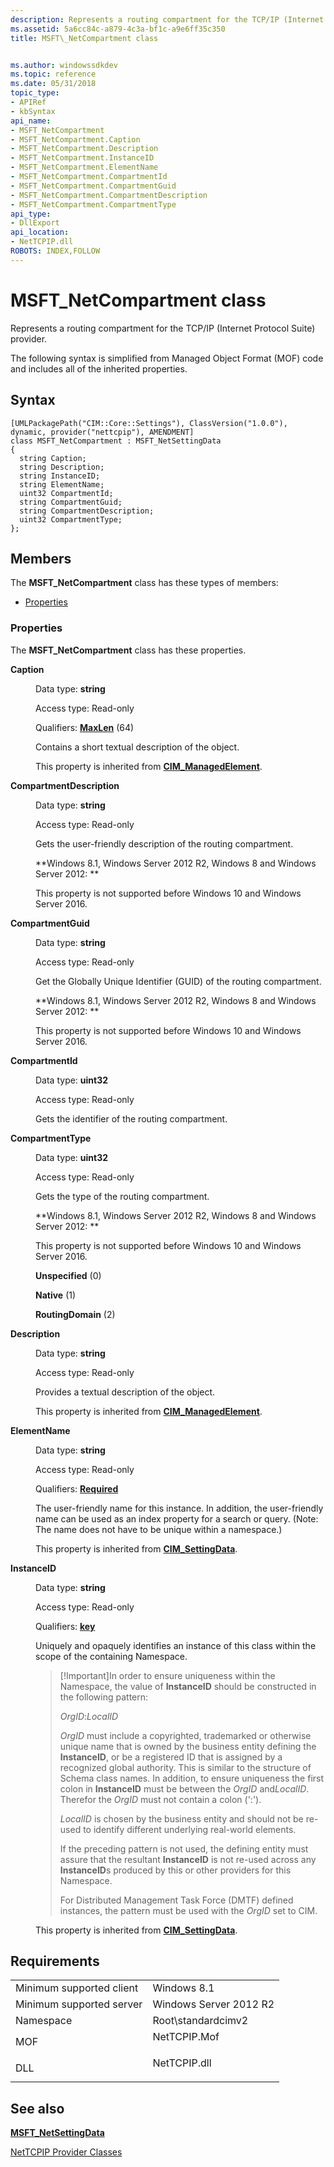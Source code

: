 ```yaml
---
description: Represents a routing compartment for the TCP/IP (Internet Protocol Suite) provider.
ms.assetid: 5a6cc84c-a879-4c3a-bf1c-a9e6ff35c350
title: MSFT\_NetCompartment class


ms.author: windowssdkdev
ms.topic: reference
ms.date: 05/31/2018
topic_type: 
- APIRef
- kbSyntax
api_name: 
- MSFT_NetCompartment
- MSFT_NetCompartment.Caption
- MSFT_NetCompartment.Description
- MSFT_NetCompartment.InstanceID
- MSFT_NetCompartment.ElementName
- MSFT_NetCompartment.CompartmentId
- MSFT_NetCompartment.CompartmentGuid
- MSFT_NetCompartment.CompartmentDescription
- MSFT_NetCompartment.CompartmentType
api_type: 
- DllExport
api_location: 
- NetTCPIP.dll
ROBOTS: INDEX,FOLLOW
---
```


# MSFT\_NetCompartment class

Represents a routing compartment for the TCP/IP (Internet Protocol Suite) provider.

The following syntax is simplified from Managed Object Format (MOF) code and includes all of the inherited properties.

## Syntax

``` syntax
[UMLPackagePath("CIM::Core::Settings"), ClassVersion("1.0.0"), dynamic, provider("nettcpip"), AMENDMENT]
class MSFT_NetCompartment : MSFT_NetSettingData
{
  string Caption;
  string Description;
  string InstanceID;
  string ElementName;
  uint32 CompartmentId;
  string CompartmentGuid;
  string CompartmentDescription;
  uint32 CompartmentType;
};
```

## Members

The **MSFT\_NetCompartment** class has these types of members:

-   [Properties](#properties)

### Properties

The **MSFT\_NetCompartment** class has these properties.

<dl> <dt>

**Caption**
</dt> <dd> <dl> <dt>

Data type: **string**
</dt> <dt>

Access type: Read-only
</dt> <dt>

Qualifiers: [**MaxLen**](/windows/win32/wmisdk/standard-qualifiers) (64)
</dt> </dl>

Contains a short textual description of the object.

This property is inherited from [**CIM\_ManagedElement**](cim-managedelement.md).

</dd> <dt>

**CompartmentDescription**
</dt> <dd> <dl> <dt>

Data type: **string**
</dt> <dt>

Access type: Read-only
</dt> </dl>

Gets the user-friendly description of the routing compartment.

**Windows 8.1, Windows Server 2012 R2, Windows 8 and Windows Server 2012:  **

This property is not supported before Windows 10 and Windows Server 2016.

</dd> <dt>

**CompartmentGuid**
</dt> <dd> <dl> <dt>

Data type: **string**
</dt> <dt>

Access type: Read-only
</dt> </dl>

Get the Globally Unique Identifier (GUID) of the routing compartment.

**Windows 8.1, Windows Server 2012 R2, Windows 8 and Windows Server 2012:  **

This property is not supported before Windows 10 and Windows Server 2016.

</dd> <dt>

**CompartmentId**
</dt> <dd> <dl> <dt>

Data type: **uint32**
</dt> <dt>

Access type: Read-only
</dt> </dl>

Gets the identifier of the routing compartment.

</dd> <dt>

**CompartmentType**
</dt> <dd> <dl> <dt>

Data type: **uint32**
</dt> <dt>

Access type: Read-only
</dt> </dl>

Gets the type of the routing compartment.

**Windows 8.1, Windows Server 2012 R2, Windows 8 and Windows Server 2012:  **

This property is not supported before Windows 10 and Windows Server 2016.

<dl> <dt>

<span id="Unspecified"></span><span id="unspecified"></span><span id="UNSPECIFIED"></span>**Unspecified** (0)
</dt> <dt>

<span id="Native"></span><span id="native"></span><span id="NATIVE"></span>**Native** (1)
</dt> <dt>

<span id="RoutingDomain"></span><span id="routingdomain"></span><span id="ROUTINGDOMAIN"></span>**RoutingDomain** (2)
</dt> </dl>

</dd> <dt>

**Description**
</dt> <dd> <dl> <dt>

Data type: **string**
</dt> <dt>

Access type: Read-only
</dt> </dl>

Provides a textual description of the object.

This property is inherited from [**CIM\_ManagedElement**](cim-managedelement.md).

</dd> <dt>

**ElementName**
</dt> <dd> <dl> <dt>

Data type: **string**
</dt> <dt>

Access type: Read-only
</dt> <dt>

Qualifiers: [**Required**](/windows/win32/wmisdk/standard-qualifiers)
</dt> </dl>

The user-friendly name for this instance. In addition, the user-friendly name can be used as an index property for a search or query. (Note: The name does not have to be unique within a namespace.)

This property is inherited from [**CIM\_SettingData**](cim-settingdata.md).

</dd> <dt>

**InstanceID**
</dt> <dd> <dl> <dt>

Data type: **string**
</dt> <dt>

Access type: Read-only
</dt> <dt>

Qualifiers: [**key**](/windows/win32/wmisdk/key-qualifier)
</dt> </dl>

Uniquely and opaquely identifies an instance of this class within the scope of the containing Namespace.

> \[!Important\]In order to ensure uniqueness within the Namespace, the value of **InstanceID** should be constructed in the following pattern:
>
> *OrgID*:*LocalID*
>
> *OrgID* must include a copyrighted, trademarked or otherwise unique name that is owned by the business entity defining the **InstanceID**, or be a registered ID that is assigned by a recognized global authority. This is similar to the structure of Schema class names. In addition, to ensure uniqueness the first colon in **InstanceID** must be between the *OrgID* and*LocalID*. Therefor the *OrgID* must not contain a colon (':').
>
> *LocalID* is chosen by the business entity and should not be re-used to identify different underlying real-world elements.
>
> If the preceding pattern is not used, the defining entity must assure that the resultant **InstanceID** is not re-used across any **InstanceID**s produced by this or other providers for this Namespace.
>
> For Distributed Management Task Force (DMTF) defined instances, the pattern must be used with the *OrgID* set to CIM.

 

This property is inherited from [**CIM\_SettingData**](cim-settingdata.md).

</dd> </dl>

## Requirements



|                                     |                                                                                         |
|-------------------------------------|-----------------------------------------------------------------------------------------|
| Minimum supported client<br/> | Windows 8.1<br/>                                                                  |
| Minimum supported server<br/> | Windows Server 2012 R2<br/>                                                       |
| Namespace<br/>                | Root\\standardcimv2<br/>                                                          |
| MOF<br/>                      | <dl> <dt>NetTCPIP.Mof</dt> </dl> |
| DLL<br/>                      | <dl> <dt>NetTCPIP.dll</dt> </dl> |



## See also

<dl> <dt>

[**MSFT\_NetSettingData**](msft-netsettingdata-nettcpip.md)
</dt> <dt>

[NetTCPIP Provider Classes](net-tcpip-classes.md)
</dt> </dl>

 

